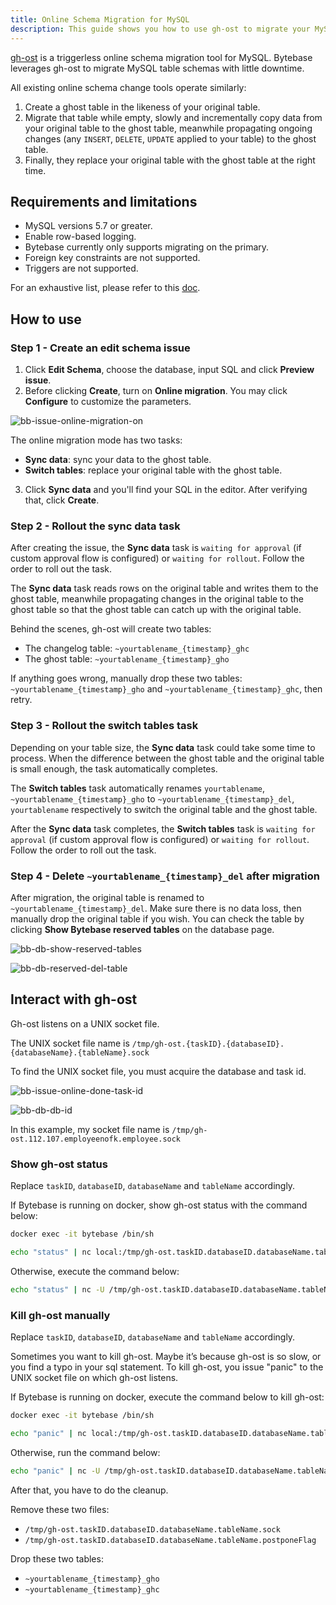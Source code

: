```yaml
---
title: Online Schema Migration for MySQL
description: This guide shows you how to use gh-ost to migrate your MySQL databases in Bytebase.
---
```


[gh-ost](https://github.com/github/gh-ost) is a triggerless online schema migration tool for MySQL. Bytebase leverages gh-ost to migrate MySQL table schemas with little downtime.

All existing online schema change tools operate similarly:

1. Create a ghost table in the likeness of your original table.
2. Migrate that table while empty, slowly and incrementally copy data from your original table to the ghost table, meanwhile propagating ongoing changes (any `INSERT`, `DELETE`, `UPDATE` applied to your table) to the ghost table.
3. Finally, they replace your original table with the ghost table at the right time.

## Requirements and limitations

- MySQL versions 5.7 or greater.
- Enable row-based logging.
- Bytebase currently only supports migrating on the primary.
- Foreign key constraints are not supported.
- Triggers are not supported.

For an exhaustive list, please refer to this [doc](https://github.com/github/gh-ost/blob/master/doc/requirements-and-limitations.md).

## How to use

### Step 1 - Create an edit schema issue

1. Click **Edit Schema**, choose the database, input SQL and click **Preview issue**.
2. Before clicking **Create**, turn on **Online migration**. You may click **Configure** to customize the parameters.

![bb-issue-online-migration-on](/content/docs/change-database/online-schema-migration-for-mysql/bb-issue-online-migration-on.webp)

The online migration mode has two tasks:
- **Sync data**: sync your data to the ghost table.
- **Switch tables**: replace your original table with the ghost table.

3. Click **Sync data** and you'll find your SQL in the editor. After verifying that, click **Create**.


### Step 2 - Rollout the sync data task

After creating the issue, the **Sync data** task is `waiting for approval` (if custom approval flow is configured) or `waiting for rollout`. Follow the order to roll out the task.

The **Sync data** task reads rows on the original table and writes them to the ghost table, meanwhile propagating changes in the original table to the ghost table so that the ghost table can catch up with the original table.

Behind the scenes, gh-ost will create two tables:

- The changelog table: `~yourtablename_{timestamp}_ghc`
- The ghost table: `~yourtablename_{timestamp}_gho`

If anything goes wrong, manually drop these two tables: `~yourtablename_{timestamp}_gho` and `~yourtablename_{timestamp}_ghc`, then retry.

### Step 3 - Rollout the switch tables task

Depending on your table size, the **Sync data** task could take some time to process. When the difference between the ghost table and the original table is small enough, the task automatically completes.

The **Switch tables** task automatically renames `yourtablename`, `~yourtablename_{timestamp}_gho` to `~yourtablename_{timestamp}_del`, `yourtablename` respectively to switch the original table and the ghost table.

After the **Sync data** task completes, the **Switch tables** task is `waiting for approval` (if custom approval flow is configured) or `waiting for rollout`. Follow the order to roll out the task.

### Step 4 - Delete `~yourtablename_{timestamp}_del` after migration

After migration, the original table is renamed to `~yourtablename_{timestamp}_del`. Make sure there is no data loss, then manually drop the original table if you wish. You can check the table by clicking **Show Bytebase reserved tables** on the database page.

![bb-db-show-reserved-tables](/content/docs/change-database/online-schema-migration-for-mysql/bb-db-show-reserved-tables.webp)

![bb-db-reserved-del-table](/content/docs/change-database/online-schema-migration-for-mysql/bb-db-reserved-del-table.webp)

## Interact with gh-ost

Gh-ost listens on a UNIX socket file.

The UNIX socket file name is `/tmp/gh-ost.{taskID}.{databaseID}.{databaseName}.{tableName}.sock`

To find the UNIX socket file, you must acquire the database and task id.

![bb-issue-online-done-task-id](/content/docs/change-database/online-schema-migration-for-mysql/bb-issue-online-done-task-id.webp)

![bb-db-db-id](/content/docs/change-database/online-schema-migration-for-mysql/bb-db-db-id.webp)

In this example, my socket file name is `/tmp/gh-ost.112.107.employeenofk.employee.sock`

### Show gh-ost status

<HintBlock type="info">

Replace `taskID`, `databaseID`, `databaseName` and `tableName` accordingly.

</HintBlock>

If Bytebase is running on docker, show gh-ost status with the command below:

```bash
docker exec -it bytebase /bin/sh
```

```bash
echo "status" | nc local:/tmp/gh-ost.taskID.databaseID.databaseName.tableName.sock
```

Otherwise, execute the command below:

```bash
echo "status" | nc -U /tmp/gh-ost.taskID.databaseID.databaseName.tableName.sock
```

### Kill gh-ost manually

<HintBlock type="info">

Replace `taskID`, `databaseID`, `databaseName` and `tableName` accordingly.

</HintBlock>

Sometimes you want to kill gh-ost. Maybe it’s because gh-ost is so slow, or you find a typo in your sql statement.
To kill gh-ost, you issue "panic" to the UNIX socket file on which gh-ost listens.

If Bytebase is running on docker, execute the command below to kill gh-ost:

```bash
docker exec -it bytebase /bin/sh
```

```bash
echo "panic" | nc local:/tmp/gh-ost.taskID.databaseID.databaseName.tableName.sock
```

Otherwise, run the command below:

```bash
echo "panic" | nc -U /tmp/gh-ost.taskID.databaseID.databaseName.tableName.sock
```

After that, you have to do the cleanup.

Remove these two files:

- `/tmp/gh-ost.taskID.databaseID.databaseName.tableName.sock`
- `/tmp/gh-ost.taskID.databaseID.databaseName.tableName.postponeFlag`

Drop these two tables:

- `~yourtablename_{timestamp}_gho`
- `~yourtablename_{timestamp}_ghc`
